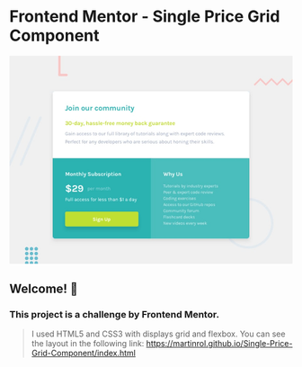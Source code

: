 # Frontend Mentor - Single Price Grid Component

![Design preview for the Single Price Grid Component coding challenge](./design/desktop-preview.jpg)

## Welcome! 👋

### This project is a challenge by Frontend Mentor. 
> I used HTML5 and CSS3 with displays grid and flexbox.
> You can see the layout in the following link: https://martinrol.github.io/Single-Price-Grid-Component/index.html
